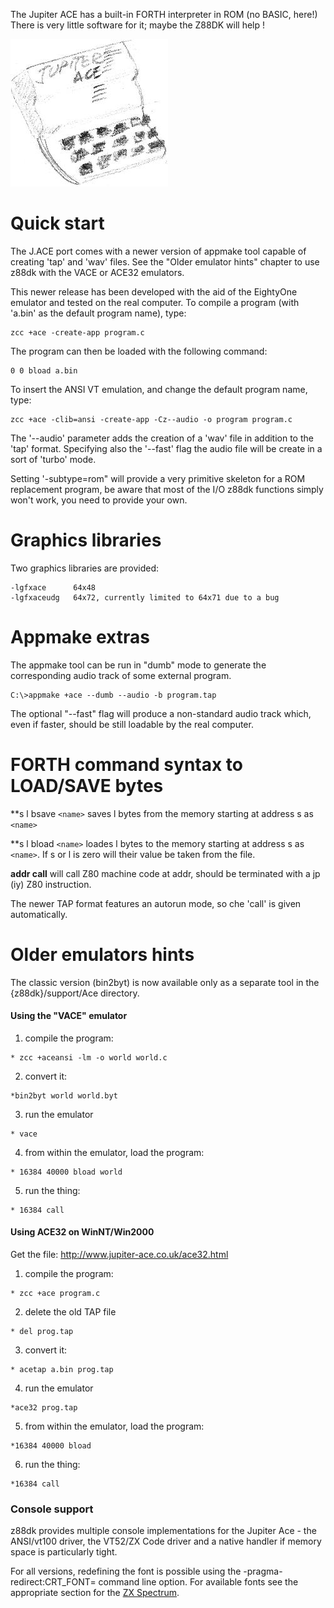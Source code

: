 
The Jupiter ACE has a built-in FORTH interpreter in ROM (no BASIC, here!)
There is very little software for it;  maybe the Z88DK will help !

![](images/platform/ace.jpg)



# Quick start


The J.ACE port comes with a newer version of appmake tool capable of creating 'tap' and 'wav' files.
See the "Older emulator hints" chapter to use z88dk with the VACE or ACE32 emulators.

This newer release has been developed with the aid of the EightyOne emulator and tested on the real computer.
To compile a program (with 'a.bin' as the default program name), type:


    zcc +ace -create-app program.c

The program can then be loaded with the following command:

    0 0 bload a.bin



To insert the ANSI VT emulation, and change the default program name, type:

    zcc +ace -clib=ansi -create-app -Cz--audio -o program program.c



The '--audio' parameter adds the creation of a 'wav' file in addition to the 'tap' format.   Specifying also the '--fast' flag the audio file will be create in a sort of 'turbo' mode.

Setting '-subtype=rom" will provide a very primitive skeleton for a ROM replacement program, be aware that most of the I/O z88dk functions simply won't work, you need to provide your own.

# Graphics libraries

Two graphics libraries are provided:

    -lgfxace      64x48
    -lgfxaceudg   64x72, currently limited to 64x71 due to a bug

# Appmake extras

The appmake tool can be run in "dumb" mode to generate the corresponding audio track of some external program.

    C:\>appmake +ace --dumb --audio -b program.tap
    
The optional "--fast" flag will produce a non-standard audio track which, even if faster, should be still loadable by the real computer.



# FORTH command syntax to LOAD/SAVE bytes

**s l bsave `<name>` saves l bytes from the memory starting at address s as `<name>` 

**s l bload `<name>` loades l bytes to the memory starting at address s as `<name>`. If s or l is zero will their value be taken from the file. 

**addr call** will call Z80 machine code at addr, should be terminated with a jp (iy) Z80 instruction. 


The newer TAP format features an autorun mode, so che 'call' is given automatically.


# Older emulators hints

The classic version (bin2byt) is now available only as a separate tool in the {z88dk}/support/Ace directory.


#### Using the "VACE" emulator

 1.  compile the program:

    * zcc +aceansi -lm -o world world.c
 2.  convert it:

    *bin2byt world world.byt
 3.  run the emulator

    * vace
 4.  from within the emulator, load the program:

    * 16384 40000 bload world
 5.  run the thing:

    * 16384 call


#### Using ACE32 on WinNT/Win2000

Get the file:
http://www.jupiter-ace.co.uk/ace32.html

 1.  compile the program:

    * zcc +ace program.c
 2.  delete the old TAP file

    * del prog.tap
 3.  convert it:

    * acetap a.bin prog.tap
 4.  run the emulator

    *ace32 prog.tap
 5.  from within the emulator, load the program:

    *16384 40000 bload
 6.  run the thing:

    *16384 call

### Console support

z88dk provides multiple console implementations for the Jupiter Ace - the ANSI/vt100 driver, the VT52/ZX Code driver and a native handler if memory space is particularly tight.

For all versions, redefining the font is possible using the -pragma-redirect:CRT_FONT= command line option. For available fonts see the appropriate section for the [ZX Spectrum](Platform---Sinclair-ZX-Spectrum).
